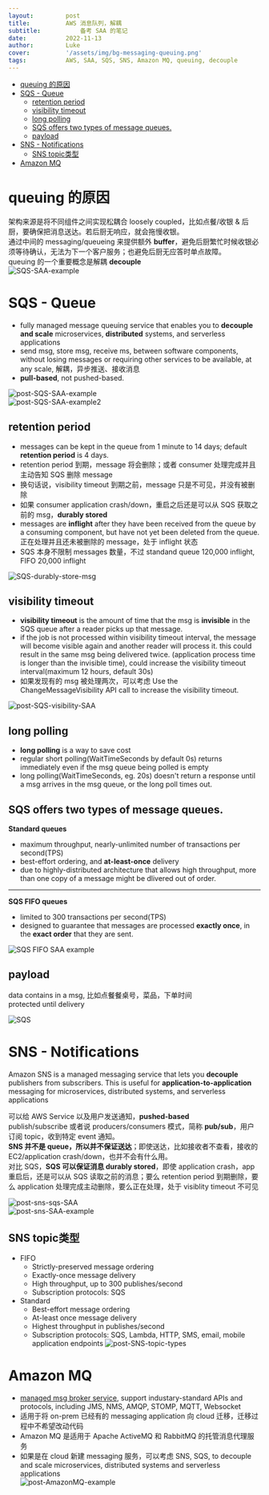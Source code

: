 ```yaml
---
layout:         post
title:          AWS 消息队列，解耦
subtitle:		    备考 SAA 的笔记
date:           2022-11-13
author:         Luke
cover:          '/assets/img/bg-messaging-queuing.png'
tags:           AWS, SAA, SQS, SNS, Amazon MQ, queuing, decouple
---
```

- [queuing 的原因](#queuing-的原因)
- [SQS -  Queue](#sqs----queue)
  - [retention period](#retention-period)
  - [visibility timeout](#visibility-timeout)
  - [long polling](#long-polling)
  - [SQS offers two types of message queues.](#sqs-offers-two-types-of-message-queues)
  - [payload](#payload)
- [SNS - Notifications](#sns---notifications)
  - [SNS topic类型](#sns-topic类型)
- [Amazon MQ](#amazon-mq)

# queuing 的原因
架构来源是将不同组件之间实现松耦合 loosely coupled，比如点餐/收银 & 后厨，要确保把消息送达。若后厨无响应，就会拖慢收银。  
通过中间的 messaging/queueing 来提供额外 __buffer__，避免后厨繁忙时候收银必须等待确认，无法为下一个客户服务；也避免后厨无应答时单点故障。  
queuing 的一个重要概念是解耦 **decouple**  
![SQS-SAA-example](/assets/img/post-SQS-SAA-example.png)  

# SQS -  Queue
- fully managed message queuing service that enables you to __decouple and scale__ microservices, __distributed__ systems, and serverless applications  
- send msg, store msg, receive ms, between software components, without losing messages or requiring other services to be available, at any scale, 解耦，异步推送、接收消息   
- __pull-based__, not pushed-based.  

![post-SQS-SAA-example](/assets/img/post-SQS-SAA-example1.png)  
![post-SQS-SAA-example2](/assets/img/post-SQS-SAA-example2.png)  

## retention period
- messages can be kept in the queue from 1 minute to 14 days; default __retention period__ is 4 days. 
- retention period 到期，message 将会删除；或者 consumer 处理完成并且主动告知 SQS 删除 message     
- 换句话说，visibility timeout 到期之前，message 只是不可见，并没有被删除  
- 如果 consumer application crash/down，重启之后还是可以从 SQS 获取之前的 msg，__durably stored__  
- messages are __inflight__ after they have been received from the queue by a consuming component, but have not yet been deleted from the queue. 正在处理并且还未被删除的 message，处于 inflight 状态  
- SQS 本身不限制 messages 数量，不过 standand queue 120,000 inflight, FIFO 20,000 inflight  

![SQS-durably-store-msg](/assets/img/post-SQS-durably-store-msg.png)  

## visibility timeout
- __visibility timeout__ is the amount of time that the msg is __invisible__ in the SQS queue after a reader picks up that message. 
- if the job is not processed within visibility timeout interval, the message will become visible again and another reader will process it. this could result in the same msg being delivered twice. (application process time is longer than the invisible time), could increase the visibility timeout interval(maximum 12 hours, default 30s)  
- 如果发现有的 msg 被处理两次，可以考虑 Use the ChangeMessageVisibility API call to increase the visibility timeout.  

![post-SQS-visibility-SAA](/assets/img/post-SQS-visibility-SAA.png)  

## long polling
- __long polling__ is a way to save cost  
- regular short polling(WaitTimeSeconds by default 0s) returns immediately even if the msg queue being polled is empty  
- long polling(WaitTimeSeconds, eg. 20s) doesn't return a response until a msg arrives in the msg queue, or the long poll times out.  

## SQS offers two types of message queues.   
**Standard queues**
- maximum throughput, nearly-unlimited number of transactions per second(TPS)  
- best-effort ordering, and __at-least-once__ delivery  
- due to highly-distributed architecture that allows high throughput, more than one copy of a message might be dlivered out of order.   

---

**SQS FIFO queues** 
- limited to 300 transactions per second(TPS)  
- designed to guarantee that messages are processed __exactly once__, in the __exact order__ that they are sent.  

![SQS FIFO SAA example](/assets/img/post-SQS-FIFO-SAA.png)  

## payload
data contains in a msg, 比如点餐餐桌号，菜品，下单时间  
protected until delivery  

![SQS](/assets/img/IMG_20220416-175550611.png)  

# SNS - Notifications
Amazon SNS is a managed messaging service that lets you **decouple** publishers from subscribers. This is useful for **application-to-application** messaging for microservices, distributed systems, and serverless applications

可以给 AWS Service 以及用户发送通知，__pushed-based__  
publish/subscribe 或者说 producers/consumers 模式，简称 **pub/sub**，用户订阅 topic，收到特定 event 通知。  
__SNS 并不是 queue，所以并不保证送达__；即使送达，比如接收者不查看，接收的 EC2/application crash/down，也并不会有什么用。  
对比 SQS，__SQS 可以保证消息 durably stored__，即使 application crash，app 重启后，还是可以从 SQS 读取之前的消息；要么 retention period 到期删除，要么 application 处理完成主动删除，要么正在处理，处于 visiblity timeout 不可见   

![post-sns-sqs-SAA](/assets/img/post-sns-sqs-SAA.png)  
![post-sns-SAA-example](/assets/img/post-sns-SAA-example.png)

## SNS topic类型
- FIFO  
  - Strictly-preserved message ordering
  - Exactly-once message delivery
  - High throughput, up to 300 publishes/second
  - Subscription protocols: SQS
- Standard  
  - Best-effort message ordering
  - At-least once message delivery
  - Highest throughput in publishes/second
  - Subscription protocols: SQS, Lambda, HTTP, SMS, email, mobile application endpoints
![post-SNS-topic-types](/assets/img/post-SNS-topic-types.png)  

# Amazon MQ
- [managed msg broker service](https://aws.amazon.com/amazon-mq/), support industary-standard APIs and protocols, including JMS, NMS, AMQP, STOMP, MQTT, Websocket  
- 适用于将 on-prem 已经有的 messaging application 向 cloud 迁移，迁移过程中不希望改动代码  
- Amazon MQ 是适用于 Apache ActiveMQ 和 RabbitMQ 的托管消息代理服务  
- 如果是在 cloud 新建 messaging 服务，可以考虑 SNS, SQS, to decouple and scale microservices, distributed systems and serverless applications    
![post-AmazonMQ-example](/assets/img/post-AmazonMQ-example.png)  